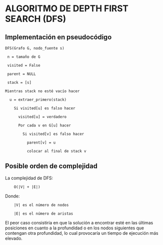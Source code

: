 # ALGORITMO DE DEPTH FIRST SEARCH (DFS)

## Implementación en pseudocódigo
   
    DFS(Grafo G, nodo_fuente s)
   
     n = tamaño de G 
   
     visited = False
   
     parent = NULL 
   
     stack = [s] 
   
    Mientras stack no esté vacío hacer
   
      u = extraer_primero(stack)
   
        Si visited[u] es falso hacer
     
          visited[u] = verdadero
     
          Por cada v en G[u] hacer
       
            Si visited[v] es falso hacer
         
              parent[v] = u
           
              colocar al final de stack v 
           
           

## Posible orden de complejidad

La complejidad de DFS:

        O(|V| + |E|)

Donde:

        |V| es el número de nodos
        
        |E| es el número de aristas


El peor caso consistiría en que la solución a encontrar esté en las últimas posiciones en cuanto a la profundidad o en los nodos siguientes que contengan otra profundidad, lo cual provocaría un tiempo de ejecución más elevado.

